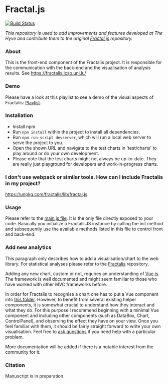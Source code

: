 # Fractal.js
[![Build Status](https://travis-ci.org/thehyve/Fractal.js.svg?branch=dev)](https://travis-ci.org/thehyve/Fractal.js/branches)

*This repository is used to add improvements and features developed at The Hyve and contribute them to the original [Fractal.js](https://github.com/LCSB-BioCore/Fractal.js) repository.*

### About
This is the front-end component of the Fractalis project. It is responsible for the communication with the back-end and the visualisation of analysis results. See https://fractalis.lcsb.uni.lu/

### Demo
Please have a look at this playlist to see a demo of the visual aspects of Fractalis: [Playlist](https://www.youtube.com/playlist?list=PLNvp9GB9uBmH1NNAf-qTyj_jN2aCPISFU).

### Installation
- Install npm
- Run `npm install` within the project to install all dependencies.
- Run `npm run-script devserver`, which will run a local web server to serve the project to you.
- Open the shown URL and navigate to the test charts in 'test/charts' to play around or do your own development.
- Please note that the test charts might not always be up-to-date. They are really just playground for developers and work-in-progress charts.

### I don't use webpack or similar tools. How can I include Fractalis in my project?
https://unpkg.com/fractalis/lib/fractal.js

### Usage
Please refer to the [main.js file](https://git-r3lab.uni.lu/Fractalis/fractal.js/blob/master/src/main.js). It is the only file directly exposed to your code.
Basically you initialize a FractalisJS instance by calling the init method and subsequently use the available methods listed in this file to control front and back-end.

### Add new analytics
This paragraph only describes how to add a visualisation/chart to the web library. For statistical analyses please refer to the [Fractalis](git@github.com:LCSB-BioCore/Fractalis.git) repository.

Adding any new chart, custom or not, requires an understanding of [Vue.js](https://vuejs.org/v2/guide/single-file-components.html).
The framework is well documented and might seem familiar to those who have worked with other MVC frameworks before.

In order for Fractalis to recognise a chart one has to put a Vue component into [this folder](https://github.com/LCSB-BioCore/Fractal.js/tree/master/src/vue/charts). 
However, to benefit from several existing helper components, it is somewhat crucial to understand how they interact and what they do.
For this purpose I recommend beginning with a minimal Vue component and including other components (such as DataBox, Chart, ControlPanel), and observing the effect they have on your view.
Once you feel familiar with them, it should be fairly straight forward to write your own visualisation. Feel free to [ask questions](mailto:sascha.herzinger@uni.lu) if you need help with a particular problem.

More documentation will be added if there is a notable interest from the community for it.

### Citation
Manuscript is in preparation.
